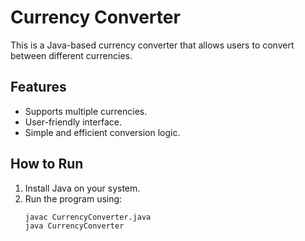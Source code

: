 # Currency Converter

This is a Java-based currency converter that allows users to convert between different currencies.

## Features
- Supports multiple currencies.
- User-friendly interface.
- Simple and efficient conversion logic.

## How to Run
1. Install Java on your system.
2. Run the program using:
   ```sh
   javac CurrencyConverter.java
   java CurrencyConverter
